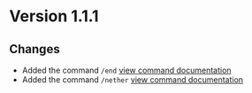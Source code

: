 # Version 1.1.1

## Changes
* Added the command ``/end`` [view command documentation](DOCUMENTATION_LINK_HERE)
* Added the command ``/nether`` [view command documentation](DOCUMENTATION_LINK_HERE)


